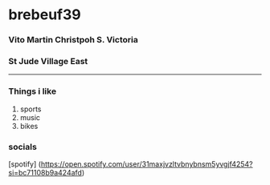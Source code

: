 # brebeuf39
### Vito Martin Christpoh S. Victoria 
### St Jude Village East
---
### Things i like
1) sports
2) music
3) bikes

### socials
[spotify] (https://open.spotify.com/user/31maxjvzltvbnybnsm5yvgjf4254?si=bc71108b9a424afd)
